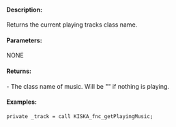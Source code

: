 #### Description:
Returns the current playing tracks class name.

#### Parameters:
NONE

#### Returns:
<STRING> - The class name of music. Will be "" if nothing is playing.

#### Examples:
```sqf
private _track = call KISKA_fnc_getPlayingMusic;
```

